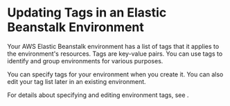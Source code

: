 # Updating Tags in an Elastic Beanstalk Environment<a name="environment-configuration-tags"></a>

Your AWS Elastic Beanstalk environment has a list of tags that it applies to the environment's resources\. Tags are key\-value pairs\. You can use tags to identify and group environments for various purposes\.

You can specify tags for your environment when you create it\. You can also edit your tag list later in an existing environment\.

For details about specifying and editing environment tags, see \.